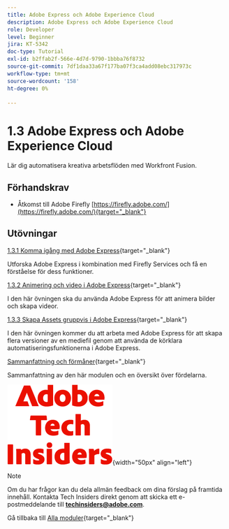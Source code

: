 ```yaml
---
title: Adobe Express och Adobe Experience Cloud
description: Adobe Express och Adobe Experience Cloud
role: Developer
level: Beginner
jira: KT-5342
doc-type: Tutorial
exl-id: b2ffab2f-566e-4d7d-9790-1bbba76f8732
source-git-commit: 7df1daa33a67f177ba07f3ca4add08ebc317973c
workflow-type: tm+mt
source-wordcount: '158'
ht-degree: 0%

---
```


# 1.3 Adobe Express och Adobe Experience Cloud

Lär dig automatisera kreativa arbetsflöden med Workfront Fusion.

## Förhandskrav

- Åtkomst till Adobe Firefly [https://firefly.adobe.com/](https://firefly.adobe.com/){target="_blank"}

## Utövningar

[1.3.1 Komma igång med Adobe Express](./ex1.md){target="_blank"}

Utforska Adobe Express i kombination med Firefly Services och få en förståelse för dess funktioner.

[1.3.2 Animering och video i Adobe Express](./ex2.md){target="_blank"}

I den här övningen ska du använda Adobe Express för att animera bilder och skapa videor.

[1.3.3 Skapa Assets gruppvis i Adobe Express](./ex3.md){target="_blank"}

I den här övningen kommer du att arbeta med Adobe Express för att skapa flera versioner av en mediefil genom att använda de körklara automatiseringsfunktionerna i Adobe Express.

[Sammanfattning och förmåner](./summary.md){target="_blank"}

Sammanfattning av den här modulen och en översikt över fördelarna.

![Tech Insiders](./../../../assets/images/techinsiders.png){width="50px" align="left"}

>[!NOTE]
>
>Om du har frågor kan du dela allmän feedback om dina förslag på framtida innehåll. Kontakta Tech Insiders direkt genom att skicka ett e-postmeddelande till **techinsiders@adobe.com**.

Gå tillbaka till [Alla moduler](../../../overview.md){target="_blank"}
